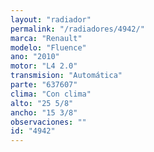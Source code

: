 ```yaml
---
layout: "radiador"
permalink: "/radiadores/4942/"
marca: "Renault"
modelo: "Fluence"
ano: "2010"
motor: "L4 2.0"
transmision: "Automática"
parte: "637607"
clima: "Con clima"
alto: "25 5/8"
ancho: "15 3/8"
observaciones: ""
id: "4942"
---
```


